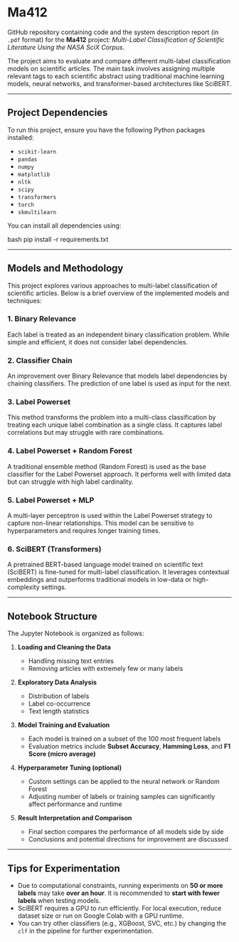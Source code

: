 # Ma412

GitHub repository containing code and the system description report (in `.pdf` format) for the **Ma412** project: *Multi-Label Classification of Scientific Literature Using the NASA SciX Corpus*.

The project aims to evaluate and compare different multi-label classification models on scientific articles. The main task involves assigning multiple relevant tags to each scientific abstract using traditional machine learning models, neural networks, and transformer-based architectures like SciBERT.

---

## Project Dependencies

To run this project, ensure you have the following Python packages installed:

- `scikit-learn`
- `pandas`
- `numpy`
- `matplotlib`
- `nltk`
- `scipy`
- `transformers`
- `torch`
- `skmultilearn`

You can install all dependencies using:

bash
pip install -r requirements.txt

---

## Models and Methodology

This project explores various approaches to multi-label classification of scientific articles. Below is a brief overview of the implemented models and techniques:

### 1. Binary Relevance
Each label is treated as an independent binary classification problem. While simple and efficient, it does not consider label dependencies.

### 2. Classifier Chain
An improvement over Binary Relevance that models label dependencies by chaining classifiers. The prediction of one label is used as input for the next.

### 3. Label Powerset
This method transforms the problem into a multi-class classification by treating each unique label combination as a single class. It captures label correlations but may struggle with rare combinations.

### 4. Label Powerset + Random Forest
A traditional ensemble method (Random Forest) is used as the base classifier for the Label Powerset approach. It performs well with limited data but can struggle with high label cardinality.

### 5. Label Powerset + MLP
A multi-layer perceptron is used within the Label Powerset strategy to capture non-linear relationships. This model can be sensitive to hyperparameters and requires longer training times.

### 6. SciBERT (Transformers)
A pretrained BERT-based language model trained on scientific text (SciBERT) is fine-tuned for multi-label classification. It leverages contextual embeddings and outperforms traditional models in low-data or high-complexity settings.

---

## Notebook Structure

The Jupyter Notebook is organized as follows:

1. **Loading and Cleaning the Data**  
   - Handling missing text entries  
   - Removing articles with extremely few or many labels  

2. **Exploratory Data Analysis**  
   - Distribution of labels  
   - Label co-occurrence  
   - Text length statistics  

3. **Model Training and Evaluation**  
   - Each model is trained on a subset of the 100 most frequent labels  
   - Evaluation metrics include **Subset Accuracy**, **Hamming Loss**, and **F1 Score (micro average)**  

4. **Hyperparameter Tuning (optional)**  
   - Custom settings can be applied to the neural network or Random Forest  
   - Adjusting number of labels or training samples can significantly affect performance and runtime  

5. **Result Interpretation and Comparison**  
   - Final section compares the performance of all models side by side  
   - Conclusions and potential directions for improvement are discussed

---

##  Tips for Experimentation

- Due to computational constraints, running experiments on **50 or more labels** may take **over an hour**. It is recommended to **start with fewer labels** when testing models.
- SciBERT requires a GPU to run efficiently. For local execution, reduce dataset size or run on Google Colab with a GPU runtime.
- You can try other classifiers (e.g., XGBoost, SVC, etc.) by changing the `clf` in the pipeline for further experimentation.




